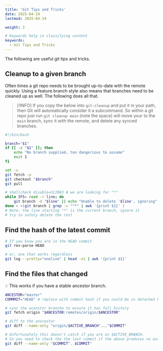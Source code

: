 ```yaml
---
title: 'Git Tips and Tricks'
date: 2025-04-19
lastmod: 2025-04-19

weight: 3

# Keywords help in classifying content
keywords:
  - Git Tips and Tricks
---
```


<!--more-->

The following are useful git tips and tricks.

## Cleanup to a given branch

Often times a git repo needs to be brought up-to-date with the remote quickly.  Using a feature branch style also means that branches need to be cleaned up as well.  The following does all that.

> [!INFO]
> If you copy the below into `git-cleanup` and put it in your path, then Git will automatically consider it a subcommand.  So within a git repo just run `git cleanup main` (note the space) will move your to the `main` branch, sync it with the remote, and delete any synced branches.

```bash
#!/bin/bash

branch="$1"
if [[ -z "$1" ]]; then
    echo "No branch supplied, too dangerious to assume"
    exit 1
fi

set -u
git fetch -p
git checkout "$branch"
git pull

# shellcheck disable=SC2063 # we are looking for "*"
while IFS= read -r line; do
    git branch -d "$line" || echo "Unable to delete '$line', ignoring"
done < <(git branch | grep -v "^*" | awk '{print $1}' )
# Note: the line starting "*" is the current branch, ignore it
# try to safely delete the rest
```

## Find the hash of the latest commit

```bash
# If you know you are in the HEAD commit
git rev-parse HEAD

# or, one that works regardless
git log --pretty="oneline" | head -n1 | awk '{print $1}'
```

## Find the files that changed

<aside>
💡 This works if you have a stable ancestor branch.

</aside>

```bash
ANCESTOR="master"
COMMMIT="HEAD" # replace with commit hash if you could be in detached head

# sync the acenstor branche to ensure it has full history
git fetch origin "$ANCESTOR:remotes/origin/$ANCESTOR"

# diff to the anscestor
git diff --name-only "origin/$ACTIVE_BRANCH"..."$COMMIT"

# Unfortunately this doesn't catch if you are on $ACTIVE_BRANCH.
# So you need to check the the last commit if the above produces no output
git diff --name-only "$COMMIT^..$COMMIT"
```
